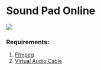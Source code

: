 # Sound Pad Online

<img src="https://shields.io/badge/version-v0.2.0-blue">

### Requirements:

1. [Ffmpeg](https://ffmpeg.org/)
2. [Virtual Audio Cable](https://vb-audio.com/Cable/)
